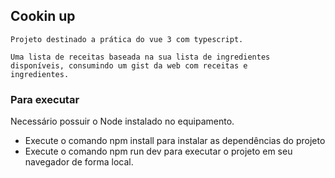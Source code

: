 ## Cookin up

<code>Projeto destinado a prática do vue 3 com typescript.</code>

<code>Uma lista de receitas baseada na sua lista de ingredientes disponíveis, consumindo um gist da web com receitas e ingredientes.</code>

### Para executar
Necessário possuir o Node instalado no equipamento.
- Execute o comando npm install para instalar as dependências do projeto
- Execute o comando npm run dev para executar o projeto em seu navegador de forma local.

